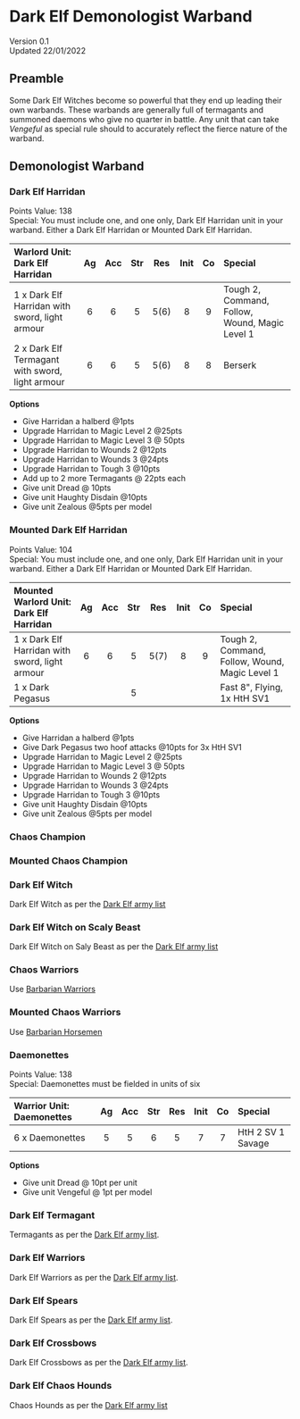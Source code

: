 # Dark Elf Demonologist Warband
Version  0.1<BR>
Updated 22/01/2022

## Preamble
Some Dark Elf Witches become so powerful that they end up leading their own warbands.  These warbands are generally full of termagants and summoned daemons who give no quarter in battle.  Any unit that can take *Vengeful* as special rule should to accurately reflect the fierce nature of the warband.

## Demonologist Warband

### Dark Elf Harridan
Points Value: 138<br>
Special: You must include one, and one only, Dark Elf Harridan unit in your warband.  Either a Dark Elf Harridan or Mounted Dark Elf Harridan.

| Warlord Unit: Dark Elf Harridan                 | Ag   | Acc  | Str  | Res  | Init | Co   | Special                                         |
|:------------------------------------------------|:----:|:----:|:----:|:----:|:----:|:----:|:------------------------------------------------|
| 1 x Dark Elf Harridan with sword, light armour  | 6    | 6    | 5    | 5(6) | 8    | 9    | Tough 2, Command, Follow, Wound, Magic Level 1  |
| 2 x Dark Elf Termagant with sword, light armour | 6    | 6    | 5    | 5(6) | 8    | 8    | Berserk                                         |

**Options**
  * Give Harridan a halberd @1pts
  * Upgrade Harridan to Magic Level 2 @25pts
  * Upgrade Harridan to Magic Level 3 @ 50pts
  * Upgrade Harridan to Wounds 2 @12pts
  * Upgrade Harridan to Wounds 3 @24pts
  * Upgrade Harridan to Tough 3 @10pts
  * Add up to 2 more Termagants @ 22pts each
  * Give unit Dread @ 10pts
  * Give unit Haughty Disdain @10pts
  * Give unit Zealous @5pts per model

### Mounted Dark Elf Harridan
Points Value: 104<br>
Special: You must include one, and one only, Dark Elf Harridan unit in your warband.  Either a Dark Elf Harridan or Mounted Dark Elf Harridan.

| Mounted Warlord Unit: Dark Elf Harridan        | Ag   | Acc  | Str  | Res  | Init | Co   | Special                                         |
|:-----------------------------------------------|:----:|:----:|:----:|:----:|:----:|:----:|:------------------------------------------------|
| 1 x Dark Elf Harridan with sword, light armour | 6    | 6    | 5    | 5(7) | 8    | 9    | Tough 2, Command, Follow, Wound, Magic Level 1  |
| 1 x Dark Pegasus                               |      |      | 5    |      |      |      | Fast 8", Flying, 1x HtH SV1                     |

**Options**
  * Give Harridan a halberd @1pts
  * Give Dark Pegasus two hoof attacks @10pts for 3x HtH SV1
  * Upgrade Harridan to Magic Level 2 @25pts
  * Upgrade Harridan to Magic Level 3 @ 50pts
  * Upgrade Harridan to Wounds 2 @12pts
  * Upgrade Harridan to Wounds 3 @24pts
  * Upgrade Harridan to Tough 3 @10pts
  * Give unit Haughty Disdain @10pts
  * Give unit Zealous @5pts per model

### Chaos Champion

### Mounted Chaos Champion

### Dark Elf Witch
Dark Elf Witch as per the [Dark Elf army list](DarkElfArmyList.md#dark-elf-witch)

### Dark Elf Witch on Scaly Beast
Dark Elf Witch on Saly Beast as per the [Dark Elf army list](DarkElfArmyList.md#dark-elf-witch-on-scaly-beast)

### Chaos Warriors
Use [Barbarian Warriors](https://wargames91559202.files.wordpress.com/2021/05/erehwon-barbarians-warband-v2.1.pdf)

### Mounted Chaos Warriors
Use [Barbarian Horsemen](https://wargames91559202.files.wordpress.com/2021/05/erehwon-barbarians-warband-v2.1.pdf)

### Daemonettes
Points Value: 138<br>
Special:  Daemonettes must be fielded in units of six

| Warrior Unit: Daemonettes | Ag   | Acc  | Str  | Res  | Init | Co   | Special            |
|:--------------------------|:----:|:----:|:----:|:----:|:----:|:----:|:-------------------|
| 6 x Daemonettes           | 5    | 5    | 6    | 5    | 7    | 7    | HtH 2 SV 1 Savage  |

**Options**
  * Give unit Dread @ 10pt per unit
  * Give unit Vengeful @ 1pt per model

### Dark Elf Termagant
Termagants as per the [Dark Elf army list](DarkElfArmyList.md#dark-elf-termagant).


### Dark Elf Warriors
Dark Elf Warriors as per the [Dark Elf army list](DarkElfArmyList.md#dark-elf-warriors).

### Dark Elf Spears
Dark Elf Spears as per the [Dark Elf army list](DarkElfArmyList.md#dark-elf-spears).

### Dark Elf Crossbows
Dark Elf Crossbows as per the [Dark Elf army list](DarkElfArmyList.md#dark-elf-crossbows).

### Dark Elf Chaos Hounds
Chaos Hounds as per the [Dark Elf army list](DarkElfArmyList.md#dark-elf-chaos-hounds)






